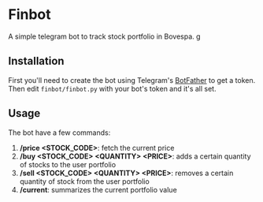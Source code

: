 # Finbot
A simple telegram bot to track stock portfolio in Bovespa.
g
## Installation
First you'll need to create the bot using Telegram's [BotFather](https://t.me/botfather) to get a token. Then edit 
`finbot/finbot.py` with your bot's token and it's all set.

## Usage
The bot have a few commands:
1. **/price \<STOCK_CODE\>**: fetch the current price
2. **/buy \<STOCK_CODE\> \<QUANTITY\> \<PRICE\>**: adds a certain quantity of stocks to the user portfolio
3. **/sell \<STOCK_CODE\> \<QUANTITY\> \<PRICE\>**: removes a certain quantity of stock from the user portfolio
4. **/current**: summarizes the current portfolio value

